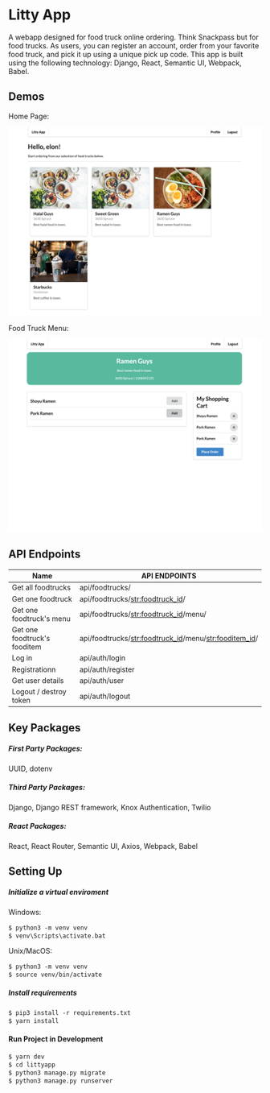 # Litty App

A webapp designed for food truck online ordering. Think Snackpass but for food trucks. As users, you can register an account, order from your favorite food truck, and pick it up using a unique pick up code. This app is built using the following technology: Django, React, Semantic UI, Webpack, Babel.

## Demos

Home Page:

![home](docs/Screenshot1.png "home")

Food Truck Menu:

![menu](docs/Screenshot2.png "menu")

## API Endpoints

| Name                         | API ENDPOINTS                                             |
| ---------------------------- | --------------------------------------------------------- |
| Get all foodtrucks           | api/foodtrucks/                                           |
| Get one foodtruck            | api/foodtrucks/<str:foodtruck_id>/                        |
| Get one foodtruck's menu     | api/foodtrucks/<str:foodtruck_id>/menu/                   |
| Get one foodtruck's fooditem | api/foodtrucks/<str:foodtruck_id>/menu/<str:fooditem_id>/ |
| Log in                       | api/auth/login                                            |
| Registrationn                | api/auth/register                                         |
| Get user details             | api/auth/user                                             |
| Logout / destroy token       | api/auth/logout                                           |

## Key Packages

##### First Party Packages:

UUID, dotenv

##### Third Party Packages:

Django, Django REST framework, Knox Authentication, Twilio

##### React Packages:

React, React Router, Semantic UI, Axios, Webpack, Babel

## Setting Up

##### Initialize a virtual enviroment

Windows:

```
$ python3 -m venv venv
$ venv\Scripts\activate.bat
```

Unix/MacOS:

```
$ python3 -m venv venv
$ source venv/bin/activate
```

##### Install requirements

```
$ pip3 install -r requirements.txt
$ yarn install
```

#### Run Project in Development

```
$ yarn dev
$ cd littyapp
$ python3 manage.py migrate
$ python3 manage.py runserver
```
